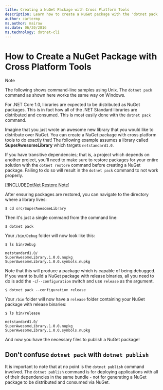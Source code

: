 ```yaml
---
title: Creating a NuGet Package with Cross Platform Tools
description: Learn how to create a NuGet package with the 'dotnet pack' command.
author: cartermp
ms.author: mairaw
ms.date: 06/20/2016
ms.technology: dotnet-cli
---
```


# How to Create a NuGet Package with Cross Platform Tools

> [!NOTE]
> The following shows command-line samples using Unix.  The `dotnet pack` command as shown here works the same way on Windows.

For .NET Core 1.0, libraries are expected to be distributed as NuGet packages.  This is in fact how all of the .NET Standard libraries are distributed and consumed.  This is most easily done with the `dotnet pack` command.

Imagine that you just wrote an awesome new library that you would like to distribute over NuGet.  You can create a NuGet package with cross platform tools to do exactly that!  The following example assumes a library called **SuperAwesomeLibrary** which targets `netstandard1.0`.

If you have transitive dependencies; that is, a project which depends on another project, you'll need to make sure to restore packages for your entire solution with the `dotnet restore` command before creating a NuGet package.  Failing to do so will result in the `dotnet pack` command to not work properly.

[!INCLUDE[DotNet Restore Note](~/includes/dotnet-restore-note.md)]


After ensuring packages are restored, you can navigate to the directory where a library lives:

`$ cd src/SuperAwesomeLibrary`

Then it's just a single command from the command line:
    
`$ dotnet pack`

Your `/bin/Debug` folder will now look like this:

```
$ ls bin/Debug

netstandard1.0/
SuperAwesomeLibrary.1.0.0.nupkg
SuperAwesomeLibrary.1.0.0.symbols.nupkg
```

Note that this will produce a package which is capable of being debugged.  If you want to build a NuGet package with release binaries, all you need to do is add the `-c`/`--configuration` switch and use `release` as the argument.

`$ dotnet pack --configuration release`

Your `/bin` folder will now have a `release` folder containing your NuGet package with release binaries:

```
$ ls bin/release

netstandard1.0/
SuperAwesomeLibrary.1.0.0.nupkg
SuperAwesomeLibrary.1.0.0.symbols.nupkg
```

And now you have the necessary files to publish a NuGet package!

## Don't confuse `dotnet pack` with `dotnet publish`

It is important to note that at no point is the `dotnet publish` command involved.  The `dotnet publish` command is for deploying applications with all of their dependencies in the same bundle -  not for generating a NuGet package to be distributed and consumed via NuGet.
